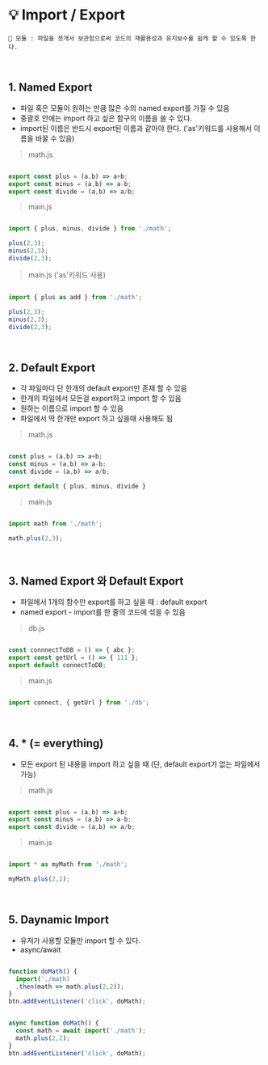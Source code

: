 # 💡 Import / Export


``` 📍 모듈 : 파일을 쪼개서 보관함으로써 코드의 재활용성과 유지보수를 쉽게 할 수 있도록 한다. ```

<br>

## 1. Named Export
- 파일 혹은 모듈이 원하는 만큼 많은 수의 named export를 가질 수 있음 
- 중괄호 안에는 import 하고 싶은 함구의 이름을 쓸 수 있다.
- import된 이름은 반드시 export된 이름과 같아야 한다. ('as'키워드를 사용해서 이름을 바꿀 수 있음)

> math.js
```javascript

export const plus = (a,b) => a+b;
export const minus = (a,b) => a-b;
export const divide = (a,b) => a/b;

```
> main.js 
```javascript

import { plus, minus, divide } from './math';

plus(2,3);
minus(2,3);
divide(2,3);

```

> main.js ('as'키워드 사용)
```javascript

import { plus as add } from './math';

plus(2,3);
minus(2,3);
divide(2,3);

```

<br>

## 2. Default Export
- 각 파일마다 단 한개의 default export만 존재 할 수 있음 
- 한개의 파일에서 모든걸 export하고 import 할 수 있음
- 원하는 이름으로 import 할 수 있음
- 파일에서 딱 한개만 export 하고 싶을때 사용해도 됨

> math.js 
```javascript

const plus = (a,b) => a+b;
const minus = (a,b) => a-b;
const divide = (a,b) => a/b;

export default { plus, minus, divide }

```

> main.js 
```javascript

import math from './math';

math.plus(2,3);

```

<br>

## 3. Named Export 와 Default Export
- 파일에서 1개의 함수만 export를 하고 싶을 때 : default export
- named export - import를 한 줄의 코드에 섞을 수 있음

> db.js
```javascript

const connnectToDB = () => { abc };
export const getUrl = () => { 111 };
export default connectToDB;

```

> main.js
``` javascript

import connect, { getUrl } from './db';

```

<br>

## 4. * (= everything)
- 모든 export 된 내용을 import 하고 싶을 때 (단, default export가 없는 파일에서 가능)

> math.js
``` javascript

export const plus = (a,b) => a+b;
export const minus = (a,b) => a-b;
export const divide = (a,b) => a/b; 

```

> main.js
```javascript

import * as myMath from './math';

myMath.plus(2,2);

```

<br>

## 5. Daynamic Import
- 유저가 사용할 모듈만 import 할 수 있다.
- async/await

```javascript

function doMath() {
  import('./math)
  .then(math => math.plus(2,2));
}
btn.addEventListener('click', doMath);

```

```javascript

async function doMath() {
  const math = await import('./math');
  math.plus(2,2);
}
btn.addEventListener('click', doMath);

```

